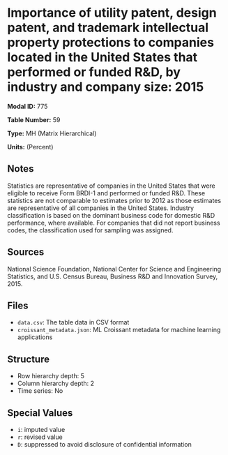 # Importance of utility patent, design patent, and trademark intellectual property protections to companies located in the United States that performed or funded R&D, by industry and company size: 2015

**Modal ID:** 775

**Table Number:** 59

**Type:** MH (Matrix Hierarchical)

**Units:** (Percent)

## Notes

Statistics are representative of companies in the United States that were eligible to receive Form BRDI-1 and performed or funded R&D. These statistics are not comparable to estimates prior to 2012 as those estimates are representative of all companies in the United States. Industry classification is based on the dominant business code for domestic R&D performance, where available. For companies that did not report business codes, the classification used for sampling was assigned.

## Sources

National Science Foundation, National Center for Science and Engineering Statistics, and U.S. Census Bureau, Business R&D and Innovation Survey, 2015.

## Files

- `data.csv`: The table data in CSV format
- `croissant_metadata.json`: ML Croissant metadata for machine learning applications

## Structure

- Row hierarchy depth: 5
- Column hierarchy depth: 2
- Time series: No

## Special Values

- `i`: imputed value
- `r`: revised value
- `D`: suppressed to avoid disclosure of confidential information
